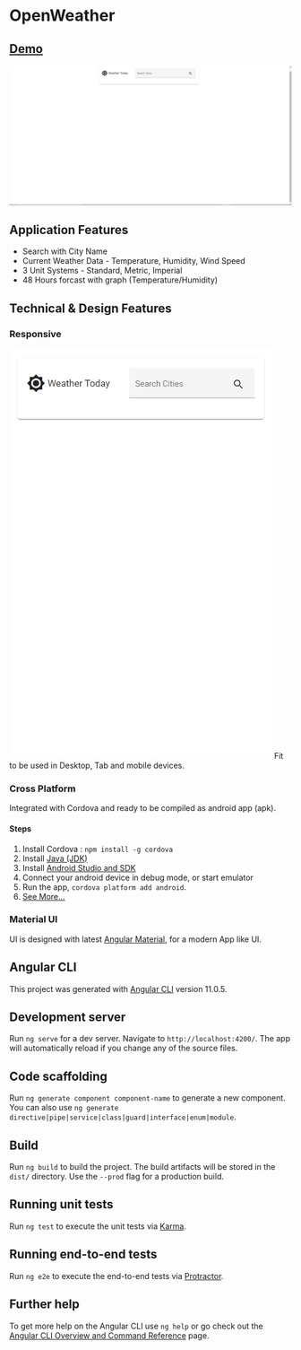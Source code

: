 # OpenWeather

## [Demo](http://open-weather.amttemplate.in)
![Demo Gif](demo/demo.gif)

## Application Features
- Search with City Name
- Current Weather Data - Temperature, Humidity, Wind Speed
- 3 Unit Systems - Standard, Metric, Imperial
- 48 Hours forcast with graph (Temperature/Humidity)

## Technical & Design Features
### Responsive
![Demo Mobile Gif](demo/demo-mobile.gif)
Fit to be used in Desktop, Tab and mobile devices.
### Cross Platform
Integrated with Cordova and ready to be compiled as android app (apk).
#### Steps
1. Install Cordova : `npm install -g cordova`
2. Install [Java (JDK)](https://docs.oracle.com/javase/8/docs/technotes/guides/install/windows_jdk_install.html#A1097272)
3. Install [Android Studio and SDK](https://developer.android.com/studio)
4. Connect your android device in debug mode, or start emulator
5. Run the app, `cordova platform add android`.
6. [See More...](https://medium.com/analytics-vidhya/create-a-mobile-app-using-your-existing-angular-web-project-using-cordova-9c10d377d527)
### Material UI
UI is designed with latest [Angular Material](https://material.angular.io/), for a modern App like UI.

## Angular CLI
This project was generated with [Angular CLI](https://github.com/angular/angular-cli) version 11.0.5.

## Development server

Run `ng serve` for a dev server. Navigate to `http://localhost:4200/`. The app will automatically reload if you change any of the source files.

## Code scaffolding

Run `ng generate component component-name` to generate a new component. You can also use `ng generate directive|pipe|service|class|guard|interface|enum|module`.

## Build

Run `ng build` to build the project. The build artifacts will be stored in the `dist/` directory. Use the `--prod` flag for a production build.

## Running unit tests

Run `ng test` to execute the unit tests via [Karma](https://karma-runner.github.io).

## Running end-to-end tests

Run `ng e2e` to execute the end-to-end tests via [Protractor](http://www.protractortest.org/).

## Further help

To get more help on the Angular CLI use `ng help` or go check out the [Angular CLI Overview and Command Reference](https://angular.io/cli) page.
